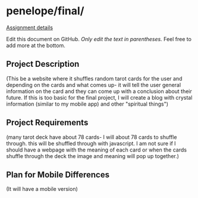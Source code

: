 # penelope/final/

[Assignment details](/homework/final)

Edit this document on GitHub. _Only edit the text in parentheses._ Feel free to add more at the bottom.

## Project Description 

(This be a website where it shuffles random tarot cards for the user and depending on the cards and what comes up- it will tell the user general information on the card and they can come up with a conclusion about their future. If this is too basic for the final project, I will create a blog with crystal information (similar to my mobile app) and other "spiritual things")

## Project Requirements

(many tarot deck have about 78 cards- I will about 78 cards to shuffle through. this will be shuffled through with javascript. I am not sure if I should have a webpage with the meaning of each card or when the cards shuffle through the deck the image and meaning will pop up together.)

## Plan for Mobile Differences

(It will have a mobile version)
